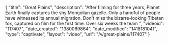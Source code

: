 {
    "title": "Great Plains",
    "description": "After filming for three years, Planet Earth finally captures the shy Mongolian gazelle. Only a handful of people have witnessed its annual migration. Don't miss the bizarre-looking Tibetan fox, captured on film for the first time. Over six weeks the team ",
    "videoid": "117407",
    "date_created": "1380069864",
    "date_modified": "1418181041",
    "type": "captivate",
    "layout": "video",
    "url": "\/v\/great-plains\/117407"
}